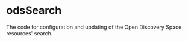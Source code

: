 odsSearch
=========

The code for configuration and updating of the Open Discovery Space resources' search.
